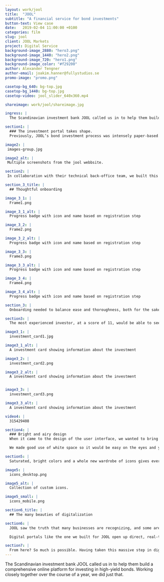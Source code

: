 ```yaml
---
layout: work/jool
title:  "JOOL"
subtitle: "A financial service for bond investments"
button-text: View case
date:   2019-02-04 11:00:00 +0100
categories: film
slug: jool
client: JOOL Markets
project: Digital Service
background-image_2880: "hero3.png"
background-image_1440: "hero2.png"
background-image_720: "hero1.png"
background-image_color: "#f29200"
author: Alexander Tengner
author-email: joakim.hanner@fullystudios.se
promo-image: "promo.png"

casetop-bg_640: bg-top.jpg
casetop-bg_1440: bg-top.jpg
casetop-video: jool_slider_640x360.mp4

shareimage: work/jool/shareimage.jpg

ingress: |
  The Scandinavian investment bank JOOL called us in to help them build a comprehensive online platform for investing in high-yield bonds. Working closely together over the course of a year, we did just that.

section1: |
  ### The investment portal takes shape.
  Previously, JOOL’s bond investment process was intensely paper-based. Faxing forms, emailing specs, keeping investors updated, and ensuring compliance all conspired to overload inboxes and filing cabinets.

image2: |
 images-group.jpg

image2_alt: |
 Multiple screenshots from the jool webbsite.

section2: |
 In collaboration with their technical back-office team, we built this new service from the ground up, transforming JOOL’s entire investment process into a digital one. We architected how the service would work, how the information is displayed, and how it all looks visually. For the database, we connected to an API built by FA Solutions in Finland.

section_3_title: |
  ## Thoughtful onboarding

image_3_1: |
  Frame1.png

image_3_1_alt: |
  Progress badge with icon and name based on registration step

image_3_2: |
  Frame2.png

image_3_2_alt: |
  Progress badge with icon and name based on registration step

image_3_3: |
  Frame3.png

image_3_3_alt: |
  Progress badge with icon and name based on registration step

image_3_4: |
  Frame4.png

image_3_4_alt: |
  Progress badge with icon and name based on registration step

section_3: |
  Onboarding needed to balance ease and thoroughness, both for the sake of potential investors and for JOOL. High-risk, high-reward investments aren’t for everyone, after all. In addition to a series of watertight verification measures, we architected a sorting process that uses questions and quizzes to gauge an investor’s experience level, as well as their aversion to risk.

section3: |
  The most experienced investor, at a score of 11, would be able to see all investments. Investors at a score of 6 or 7 could ask for counseling and would only be shown investments that presented lower risk. In layman’s terms: if you didn’t really know what you were doing, the platform would help you out.

image3_1: |
  investment_card1.jpg

image3_1_alt: |
  A investment card showing information about the investment

image3_2: |
  investment_card2.png

image3_2_alt: |
  A investment card showing information about the investment


image3_3: |
  investment_card3.png

image3_3_alt: |
  A investment card showing information about the investment

video4: |
  315429408

section4: |
  ### Bright and airy design
  When it came to the design of the user interface, we wanted to bring as much simplicity and legibility as we could to something that was already quite complex.

  We made good use of white space so it would be easy on the eyes and you would know where to focus at any given time. We also made careful decisions about how data would be displayed, as this type of information could easily turn into a sprawling mess of tables.

section5: |
  Saturated, bright colors and a whole new wardrobe of icons gives everything a modern touch. This was a new service after all, it needs to be serious, but it doesn’t need to be stiff.

image5: |
  icons_desktop.png

image5_alt: |
  Collection of custom icons.

image5_small: |
  icons_mobile.png

section6_title: |
  ## The many beauties of digitalization

section6: |
  JOOL saw the truth that many businesses are recognizing, and some are acting on. That information, when hoarded, becomes stagnant. It’s the very nature of information to be constantly moving, updating, changing – and shared.

  Digital portals like the one we built for JOOL open up direct, real-time channels for communication and changing information. For example, when JOOL brokers send an investment recommendation to a client through the portal, they can use automatic fields to fill in numerical information, pulled from the database. Their message remains updated and accurate down the krona, regardless of when it’s viewed.

section7: |
  From here? So much is possible. Having taken this massive step in digitalization, JOOL has opened the floodgates of opportunity and possibilities for itself.
---
```

The Scandinavian investment bank JOOL called us in to help them build a comprehensive online platform for investing in high-yield bonds. Working closely together over the course of a year, we did just that.

